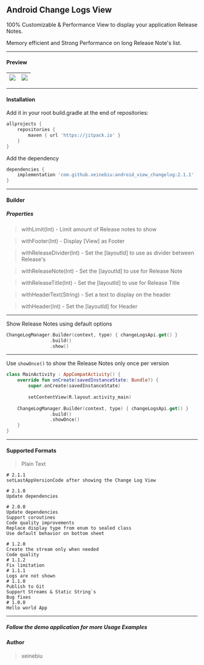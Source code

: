 ## Android Change Logs View
100% Customizable & Performance View to display your application Release Notes.

Memory efficient and Strong Performance on long Release Note's list.

----
#### Preview

| ![](docs/show_always.gif) | ![](docs/show_always_footer.gif) |
| ------------- | ------------- |

----
#### Installation
Add it in your root build.gradle at the end of repositories:
````groovy
allprojects {
	repositories {
		maven { url 'https://jitpack.io' }
	}
}
````
Add the dependency
````groovy
dependencies {
    implementation 'com.github.xeinebiu:android_view_changelog:2.1.1'
}
````


----
#### Builder

##### Properties
> withLimit(Int) - Limit amount of Release notes to show

> withFooter(Int) - Display [View] as Footer

> withReleaseDivider(Int) - Set the [layoutId] to use as divider between Release's

> withReleaseNote(Int) - Set the [layoutId] to use for Release Note

> withReleaseTitle(Int) - Set the [layoutId] to use for Release Title

> withHeaderText(String) - Set a text to display on the header

> withHeader(Int) - Set the [layoutId] for Header
----
Show Release Notes using default options
````kotlin
ChangeLogManager.Builder(context, type) { changeLogsApi.get() }
                .build()
                .show()
````


----
Use ```showOnce()``` to show the Release Notes only once per version
````kotlin
class MainActivity : AppCompatActivity() {
    override fun onCreate(savedInstanceState: Bundle?) {
        super.onCreate(savedInstanceState)
	
        setContentView(R.layout.activity_main)
	
	ChangeLogManager.Builder(context, type) { changeLogsApi.get() }
                .build()
                .showOnce()
    }
}
````


---
#### Supported Formats
> Plain Text
````
# 2.1.1
setLastAppVersionCode after showing the Change Log View

# 2.1.0
Update dependencies

# 2.0.0
Update dependencies
Support coroutines
Code quality improvements
Replace display type from enum to sealed class
Use default behavior on bottom sheet

# 1.2.0
Create the stream only when needed
Code quality
# 1.1.2
Fix limitation
# 1.1.1
Logs are not shown
# 1.1.0
Publish to Git
Support Streams & Static String`s
Bug fixes
# 1.0.0
Hello world App
````

----
##### Follow the demo application for more Usage Examples

#### Author
> xeinebiu
